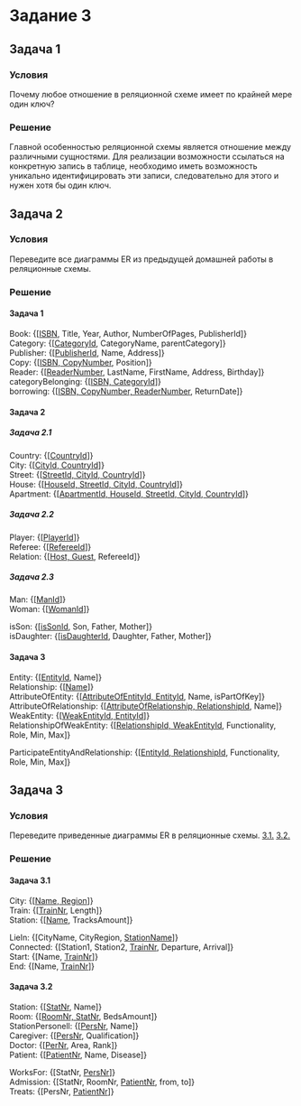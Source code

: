 # Задание 3
## Задача 1
### Условия
Почему любое отношение в реляционной схеме имеет по крайней мере один ключ?
### Решение
Главной особенностью реляционной схемы является отношение между различными сущностями. Для реализации возможности ссылаться на конкретную запись в таблице, необходимо иметь возможность уникально идентифицировать эти записи, следовательно для этого и нужен хотя бы один ключ.

## Задача 2
### Условия
Переведите все диаграммы ER из предыдущей домашней работы в реляционные схемы.
### Решение
#### Задача 1
Book: {[<u>ISBN</u>, Title, Year, Author, NumberOfPages, PublisherId]}  
Category: {[<u>CategoryId</u>, CategoryName, parentCategory]}  
Publisher: {[<u>PublisherId</u>, Name, Address]}  
Copy: {[<u>ISBN, CopyNumber</u>, Position]}  
Reader: {[<u>ReaderNumber</u>, LastName, FirstName, Address, Birthday]}  
categoryBelonging: {[<u>ISBN, CategoryId</u>]}  
borrowing: {[<u>ISBN, CopyNumber, ReaderNumber</u>, ReturnDate]}  

#### Задача 2
##### Задача 2.1
Country: {[<u>CountryId</u>]}  
City: {[<u>CityId, CountryId</u>]}  
Street: {[<u>StreetId, CityId, CountryId</u>]}  
House: {[<u>HouseId, StreetId, CityId, CountryId</u>]}  
Apartment: {[<u>ApartmentId, HouseId, StreetId, CityId, CountryId</u>]}  
##### Задача 2.2
Player: {[<u>PlayerId</u>]}  
Referee: {[<u>RefereeId</u>]}  
Relation: {[<u>Host, Guest</u>, RefereeId]}  
##### Задача 2.3
Man: {[<u>ManId</u>]}  
Woman: {[<u>WomanId</u>]}  

isSon: {[<u>isSonId</u>, Son, Father, Mother]}  
isDaughter: {[<u>isDaughterId</u>, Daughter, Father, Mother]}  
#### Задача 3
Entity: {[<u>EntityId</u>, Name]}  
Relationship: {[<u>Name</u>]}  
AttributeOfEntity: {[<u>AttributeOfEntityId, EntityId</u>, Name, isPartOfKey]}  
AttributeOfRelationship: {[<u>AttributeOfRelationship, RelationshipId</u>, Name]}  
WeakEntity: {[<u>WeakEntityId, EntityId</u>]}  
RelationshipOfWeakEntity: {[<u>RelationshipId, WeakEntityId</u>, Functionality, Role, Min, Max]}  

ParticipateEntityAndRelationship: {[<u>EntityId, RelationshipId</u>, Functionality, Role, Min, Max]}  

## Задача 3
### Условия
Переведите приведенные диаграммы ER в реляционные схемы. [3.1.](https://imgur.com/w2iDI1o) [3.2.](https://imgur.com/oFBM5pp)
### Решение
#### Задача 3.1
City: {[<u>Name, Region</u>]}  
Train: {[<u>TrainNr</u>, Length]}  
Station: {[<u>Name</u>, TracksAmount]}  

LieIn: {[CityName, CityRegion, <u>StationName</u>]}  
Connected: {[Station1, Station2, <u>TrainNr</u>, Departure, Arrival]}  
Start: {[Name, <u>TrainNr</u>]}  
End: {[Name, <u>TrainNr</u>]}  

#### Задача 3.2
Station: {[<u>StatNr</u>, Name]}  
Room: {[<u>RoomNr, StatNr</u>, BedsAmount]}  
StationPersonell: {[<u>PersNr</u>, Name]}  
Caregiver: {[<u>PersNr</u>, Qualification]}  
Doctor: {[<u>PerNr</u>, Area, Rank]}  
Patient: {[<u>PatientNr</u>, Name, Disease]}  

WorksFor: {[StatNr, <u>PersNr</u>]}  
Admission: {[StatNr, RoomNr, <u>PatientNr</u>, from, to]}  
Treats: {[PersNr, <u>PatientNr</u>]}  
